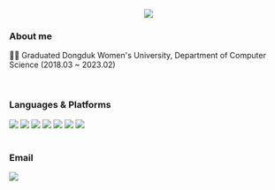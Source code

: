 
<div align="center">
  <img src="https://capsule-render.vercel.app/api?type=waving&color=auto&height=200&section=header&text=SOJUNG%20LEE&fontSize=90" />
</div>


### About me
<div>
  <p> 👩‍🎓  Graduated Dongduk Women's University, Department of Computer Science (2018.03 ~ 2023.02) </p>
</div>
<br>

### Languages & Platforms
<div>
  <img src="https://img.shields.io/badge/Java-007396?style=flat&logo=Java&logoColor=white" />
  <img src="https://img.shields.io/badge/JavaScript-F7DF1E?style=flat&logo=JavaScript&logoColor=white" />
  <img src="https://img.shields.io/badge/jQuery-0769AD?style=flat&logo=jQuery&logoColor=white" />
	<img src="https://img.shields.io/badge/C-A8B9CC?style=flat&logo=C&logoColor=white" />
  <img src="https://img.shields.io/badge/HTML5-E34F26?style=flat&logo=HTML5&logoColor=white" />
	<img src="https://img.shields.io/badge/CSS3-1572B6?style=flat&logo=CSS3&logoColor=white" />
  <img src="https://img.shields.io/badge/React-61DAFB?style=flat&logo=React&logoColor=white" />
</div>
<br>

<!--
### Tools 
<div>
  <img src="https://img.shields.io/badge/Eclipse IDE-2C2255?style=flat&logo=Eclipse IDE&logoColor=white" />
  <img src="https://img.shields.io/badge/Visual Studio Code-007ACC?style=flat&logo=Visual Studio Code&logoColor=white" />
  <img src="https://img.shields.io/badge/GitHub-181717?style=flat&logo=GitHub&logoColor=white" />
  <img src="https://img.shields.io/badge/Slack-4A154B?style=flat&logo=Slack&logoColor=white" />
  <img src="https://img.shields.io/badge/Android Studio-3DDC84?style=flat&logo=Android Studio&logoColor=white" />
</div> 
-->

### Email
<a href="mailto:sojong1003@gmail.com" target="_blank"><img src="https://img.shields.io/badge/sojong1003@gmail.com-EA4335?style=flat&logo=Gmail&logoColor=white" /></a>


<!--
<img src="https://github-readme-stats.vercel.app/api/top-langs/?username=sojungleee&layout=compact"><br><br>
<img src="https://github-readme-stats.vercel.app/api?username=sojungleee&show_icons=true"> 
--!>
